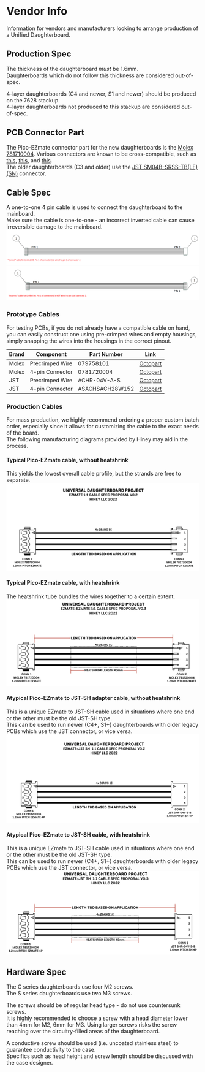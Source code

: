 # Vendor Info

Information for vendors and manufacturers looking to arrange production of a Unified Daughterboard.


## Production Spec
The thickness of the daughterboard *must* be 1.6mm.  
Daughterboards which do not follow this thickness are considered out-of-spec.  

4-layer daughterboards (C4 and newer, S1 and newer) should be produced on the 7628 stackup.  
4-layer daughterboards not produced to this stackup are considered out-of-spec.  


## PCB Connector Part

The Pico-EZmate connector part for the new daughterboards is the [Molex 781710004](https://www.digikey.com/en/products/detail/molex/0781710004/2424925). Various connectors are known to be cross-compatible, such as [this](https://www.lcsc.com/product-detail/Wire-To-Board-Wire-To-Wire-Connector_XFCN-M1201RS-04-BK_C2840019.html), [this](https://www.lcsc.com/product-detail/Wire-To-Board-Wire-To-Wire-Connector_XKB-Connectivity-X1224WRS-04-LPV01_C528030.html), and [this](https://www.lcsc.com/product-detail/Wire-To-Board-Wire-To-Wire-Connector_HCTL-HC-1-2-4PWT_C2997427.html).  
The older daughterboards (C3 and older) use the [JST SM04B-SRSS-TB(LF)(SN)](https://www.digikey.com/en/products/detail/jst-sales-america-inc/SM04B-SRSS-TB-LF-SN/926875) connector.  


## Cable Spec

A one-to-one 4 pin cable is used to connect the daughterboard to the mainboard.  
Make sure the cable is one-to-one - an incorrect inverted cable can cause irreversible damage to the mainboard.
![Correct cable diagram](/_media/jst-correct.png ':size=900')
![Incorrect cable diagram](/_media/jst-incorrect.png ':size=900')

### Prototype Cables

For testing PCBs, if you do not already have a compatible cable on hand, you can easily construct one using pre-crimped wires and empty housings, simply snapping the wires into the housings in the correct pinout.

| Brand | Component | Part Number | Link |
| -------- | -------- | -------- | ---------------|
| Molex     | Precrimped Wire     | 079758101     |[Octopart](https://octopart.com/search?q=0797581010&currency=USD&specs=0)
| Molex     | 4-pin Connector     | 0781720004     |[Octopart](https://octopart.com/search?q=0781720004&currency=USD&specs=0)
| JST     | Precrimped Wire     | ACHR-04V-A-S     | [Octopart](https://octopart.com/search?q=ACHR-04V-A-S&currency=USD&specs=0)
| JST     | 4-pin Connector     | ASACHSACH28W152     | [Octopart](https://octopart.com/search?q=ASACHSACH28W152&currency=USD&specs=0)

### Production Cables

For mass production, we highly recommend ordering a proper custom batch order, especially since it allows for customizing the cable to the exact needs of the board.  
The following manufacturing diagrams provided by Hiney may aid in the process.
  
#### Typical Pico-EZmate cable, without heatshrink  
This yields the lowest overall cable profile, but the strands are free to separate.  
![Diagram](/_media/Diagram-Cable-EZmate-NoHeatshrink.png ':size=700')
  

#### Typical Pico-EZmate cable, with heatshrink  
The heatshrink tube bundles the wires together to a certain extent.  
![Diagram](/_media/Diagram-Cable-EZmate-Heatshrink.png ':size=700')
  
  
#### Atypical Pico-EZmate to JST-SH adapter cable, without heatshrink  
This is a unique EZmate to JST-SH cable used in situations where one end or the other must be the old JST-SH type.  
This can be used to run newer (C4+, S1+) daughterboards with older legacy PCBs which use the JST connector, or vice versa.  
![Diagram](/_media/Diagram-Cable-EZmateToJST-NoHeatshrink.png ':size=700')
  

#### Atypical Pico-EZmate to JST-SH cable, with heatshrink  
This is a unique EZmate to JST-SH cable used in situations where one end or the other must be the old JST-SH type.  
This can be used to run newer (C4+, S1+) daughterboards with older legacy PCBs which use the JST connector, or vice versa.  
![Diagram](/_media/Diagram-Cable-EZmateToJST-Heatshrink.png ':size=700')
  

## Hardware Spec

The C series daughterboards use four M2 screws.  
The S series daughterboards use two M3 screws.  
  
The screws should be of regular head type - do not use countersunk screws.  
It is highly recommended to choose a screw with a head diameter lower than 4mm for M2, 6mm for M3. Using larger screws risks the screw reaching over the circuitry-filled areas of the daughterboard.
  
A conductive screw should be used (i.e. uncoated stainless steel) to guarantee conductivity to the case.  
Specifics such as head height and screw length should be discussed with the case designer.  
